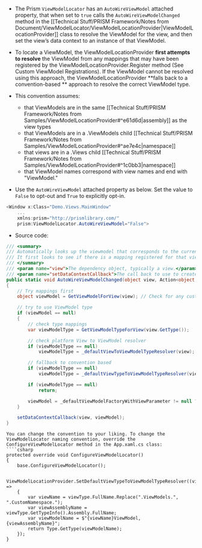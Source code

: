 - The Prism `ViewModelLocator` has an `AutoWireViewModel` attached property, that when set to `true` calls the `AutoWireViewModelChanged` method in the [[Technical Stuff/PRISM Framework/Notes from Document/ViewModelLocator/ViewModelLocationProvider|ViewModelLocationProvider]] class to resolve the ViewModel for the view, and then set the view’s data context to an instance of that ViewModel.
- To locate a ViewModel, the ViewModelLocationProvider **first attempts to resolve** the ViewModel from any mappings that may have been registered by the ViewModelLocationProvider.Register method (See Custom ViewModel Registrations). If the ViewModel cannot be resolved using this approach, the ViewModelLocationProvider **falls back to a convention-based ** approach to resolve the correct ViewModel type. 
- This convention assumes:
    - that ViewModels are in the same [[Technical Stuff/PRISM Framework/Notes from Samples/ViewModelLocationProvider#^e61d6d|assembly]] as the view types
    - that ViewModels are in a .ViewModels child [[Technical Stuff/PRISM Framework/Notes from Samples/ViewModelLocationProvider#^ae7e4c|namespace]]
    - that views are in a .Views child [[Technical Stuff/PRISM Framework/Notes from Samples/ViewModelLocationProvider#^1c0bb3|namespace]]
    - that ViewModel names correspond with view names and end with "ViewModel."

- Use the `AutoWireViewModel` attached property as below. Set the value to `False` to opt-out and `True` to explicitly opt-in.
```csharp
<Window x:Class="Demo.Views.MainWindow"
    ...
    xmlns:prism="http://prismlibrary.com/"
    prism:ViewModelLocator.AutoWireViewModel="False">
```
- Source code:
```csharp
/// <summary>
/// Automatically looks up the viewmodel that corresponds to the current view, using two strategies:
/// It first looks to see if there is a mapping registered for that view, if not it will fallback to the convention based approach.
/// </summary>
/// <param name="view">The dependency object, typically a view.</param>
/// <param name="setDataContextCallback">The call back to use to create the binding between the View and ViewModel</param>
public static void AutoWireViewModelChanged(object view, Action<object, object> setDataContextCallback)
{
	// Try mappings first
	object viewModel = GetViewModelForView(view); // Check for any custom viewmodel registration

	// try to use ViewModel type
	if (viewModel == null)
	{
		// check type mappings
		var viewModelType = GetViewModelTypeForView(view.GetType());

		// check platform View to ViewModel resolver
		if (viewModelType == null)
			viewModelType = _defaultViewToViewModelTypeResolver(view);

		// fallback to convention based
		if (viewModelType == null)
			viewModelType = _defaultViewTypeToViewModelTypeResolver(view.GetType());

		if (viewModelType == null)
			return;

		viewModel = _defaultViewModelFactoryWithViewParameter != null ? _defaultViewModelFactoryWithViewParameter(view, viewModelType) : _defaultViewModelFactory(viewModelType);
	}

	setDataContextCallback(view, viewModel);
}
```
```ad-note
You can change the convention to your liking. To change the ViewModelLocator naming convention, override the ConfigureViewModelLocator method in the App.xaml.cs class:
````csharp
protected override void ConfigureViewModelLocator()
{
    base.ConfigureViewModelLocator();

    ViewModelLocationProvider.SetDefaultViewTypeToViewModelTypeResolver((viewType) =>
    {
        var viewName = viewType.FullName.Replace(".ViewModels.", ".CustomNamespace.");
        var viewAssemblyName = viewType.GetTypeInfo().Assembly.FullName;
        var viewModelName = $"{viewName}ViewModel, {viewAssemblyName}";
        return Type.GetType(viewModelName);
    });
}
````
